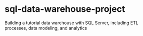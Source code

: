 # sql-data-warehouse-project
Building a tutorial data warehouse with SQL Server, including ETL processes, data modeling, and analytics
